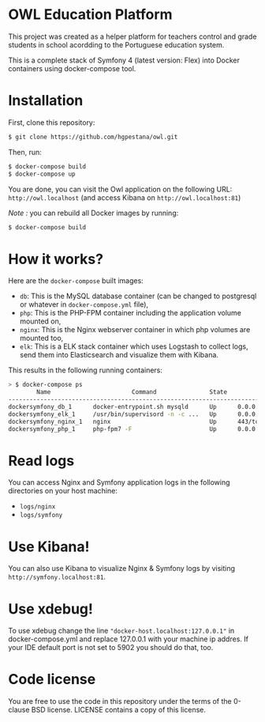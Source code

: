 OWL Education Platform
==============

This project was created as a helper platform for teachers control and grade students in school acordding to the 
Portuguese education system.

This is a complete stack of  Symfony 4 (latest version: Flex) into Docker containers using docker-compose tool.

# Installation

First, clone this repository:

```bash
$ git clone https://github.com/hgpestana/owl.git
```

Then, run:

```bash
$ docker-compose build
$ docker-compose up
```

You are done, you can visit the Owl application on the following URL: `http://owl.localhost` (and access Kibana on `http://owl.localhost:81`)

_Note :_ you can rebuild all Docker images by running:

```bash
$ docker-compose build
```

# How it works?

Here are the `docker-compose` built images:

* `db`: This is the MySQL database container (can be changed to postgresql or whatever in `docker-compose.yml` file),
* `php`: This is the PHP-FPM container including the application volume mounted on,
* `nginx`: This is the Nginx webserver container in which php volumes are mounted too,
* `elk`: This is a ELK stack container which uses Logstash to collect logs, send them into Elasticsearch and visualize them with Kibana.

This results in the following running containers:

```bash
> $ docker-compose ps
        Name                       Command               State              Ports
--------------------------------------------------------------------------------------------
dockersymfony_db_1      docker-entrypoint.sh mysqld      Up      0.0.0.0:3306->3306/tcp
dockersymfony_elk_1     /usr/bin/supervisord -n -c ...   Up      0.0.0.0:81->80/tcp
dockersymfony_nginx_1   nginx                            Up      443/tcp, 0.0.0.0:80->80/tcp
dockersymfony_php_1     php-fpm7 -F                      Up      0.0.0.0:9000->9000/tcp
```

# Read logs

You can access Nginx and Symfony application logs in the following directories on your host machine:

* `logs/nginx`
* `logs/symfony`

# Use Kibana!

You can also use Kibana to visualize Nginx & Symfony logs by visiting `http://symfony.localhost:81`.

# Use xdebug!

To use xdebug change the line `"docker-host.localhost:127.0.0.1"` in docker-compose.yml and replace 127.0.0.1 with your machine ip addres.
If your IDE default port is not set to 5902 you should do that, too.

# Code license

You are free to use the code in this repository under the terms of the 0-clause BSD license. LICENSE contains a copy of this license.
